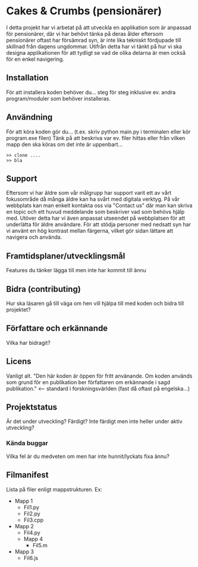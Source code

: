 # Cakes & Crumbs (pensionärer)

I detta projekt har vi arbetat på att utveckla en applikation som är anpassad för pensionärer, där vi har behövt tänka på deras ålder eftersom pensionärer oftast har försämrad syn, är inte lika tekniskt fördjupade till skillnad från dagens ungdommar. Utifrån detta har vi tänkt på hur vi ska designa applikationen för att tydligt se vad de olika delarna är men också för en enkel navigering.

## Installation
För att installera koden behöver du... steg för steg inklusive ev. andra program/moduler som behöver installeras.

## Användning
För att köra koden gör du... (t.ex. skriv python main.py i terminalen eller kör program.exe filen)
Tänk på att beskriva var ev. filer hittas eller från vilken mapp den ska köras om det inte är uppenbart...

 ``` 
>> clone ....
>> bla
```

## Support
Eftersom vi har äldre som vår målgrupp har support varit ett av vårt fokusområde då många äldre kan ha svårt med digitala verktyg. På vår webbplats kan man enkelt kontakta oss via "Contact us" där man kan skriva en topic och ett huvud meddelande som beskriver vad som behövs hjälp med. Utöver detta har vi även anpassat utseendet på webbplatsen för att underlätta för äldre användare. För att stödja personer med nedsatt syn har vi använt en hög kontrast mellan färgerna, vilket gör sidan lättare att navigera och använda.

## Framtidsplaner/utvecklingsmål
Features du tänker lägga till men inte har kommit till ännu

## Bidra (contributing)
Hur ska läsaren gå till väga om hen vill hjälpa till med koden och bidra till projektet?

## Författare och erkännande
Vilka har bidragit?

## Licens
Vanligt alt. "Den här koden är öppen för fritt använande. Om koden används som grund för en publikation ber författaren om erkännande i sagd publikation." <-- standard i forskningsvärlden (fast då oftast på engelska...)

## Projektstatus
Är det under utveckling? Färdigt? Inte färdigt men inte heller under aktiv utveckling?

### Kända buggar
Vilka fel är du medveten om men har inte hunnit/lyckats fixa ännu?

## Filmanifest
Lista på filer enligt mappstrukturen. Ex:

- Mapp 1
    - Fil1.py
    - Fil2.py
    - Fil3.cpp
- Mapp 2
    - Fil4.py
    - Mapp 4
        - Fil5.m       
- Mapp 3
    - Fil6.js 

